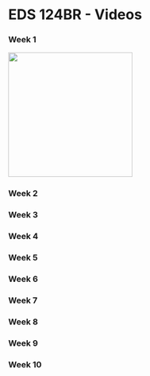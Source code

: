 # EDS 124BR - Videos

### Week 1
<a href="https://youtu.be/qQUIAXceEC8">
  <img width="250" src="https://github.com/kevinlee-2000/EDS-124BR-Teaching-Computational-Thinking/blob/main/thumbnails/Sequencing.png"/>
</a>

### Week 2

### Week 3

### Week 4

### Week 5

### Week 6

### Week 7

### Week 8

### Week 9

### Week 10
